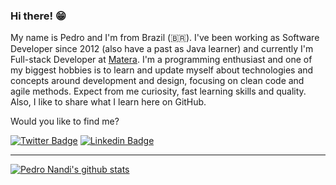 ### Hi there! 😁

My name is Pedro and I'm from Brazil (🇧🇷). I've been working as Software Developer since 2012 (also have a past as Java learner) and currently I'm Full-stack Developer at [Matera](https://www.matera.com/). I'm a programming enthusiast and one of my biggest hobbies is to learn and update myself about technologies and concepts around development and design, focusing on clean code and agile methods. Expect from me curiosity, fast learning skills and quality. Also, I like to share what I learn here on GitHub.

Would you like to find me?

[![Twitter Badge](https://img.shields.io/badge/-Twitter-1ca0f1?style=flat-square&labelColor=1ca0f1&logo=twitter&logoColor=white&link=https://twitter.com/pedronandi)](https://twitter.com/pedronandi)
[![Linkedin Badge](https://img.shields.io/badge/-LinkedIn-blue?style=flat-square&logo=Linkedin&logoColor=white&link=https://www.linkedin.com/in/pedronandi)](https://www.linkedin.com/in/pedronandi)

____


[![Pedro Nandi's github stats](https://github-readme-stats.vercel.app/api?username=pedronandi&theme=dark&show_icons=true&count_private=true)](https://github.com/pedronandi)
